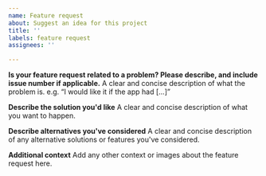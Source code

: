 ```yaml
---
name: Feature request
about: Suggest an idea for this project
title: ''
labels: feature request
assignees: ''

---
```


**Is your feature request related to a problem? Please describe, and include issue number if applicable.**
A clear and concise description of what the problem is. e.g. “I would like it if the app had [...]”

**Describe the solution you'd like**
A clear and concise description of what you want to happen.

**Describe alternatives you've considered**
A clear and concise description of any alternative solutions or features you've considered.

**Additional context**
Add any other context or images about the feature request here.
